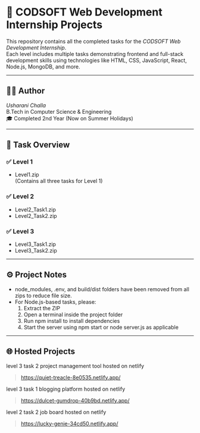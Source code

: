# 💼 CODSOFT Web Development Internship Projects

This repository contains all the completed tasks for the *CODSOFT Web Development Internship*.  
Each level includes multiple tasks demonstrating frontend and full-stack development skills using technologies like HTML, CSS, JavaScript, React, Node.js, MongoDB, and more.

---

## 👩‍💻 Author

*Usharani Challa*  
B.Tech in Computer Science & Engineering  
🎓 Completed 2nd Year (Now on Summer Holidays)

---

## 📁 Task Overview

### ✅ Level 1
- Level1.zip  
  (Contains all three tasks for Level 1)

### ✅ Level 2
- Level2_Task1.zip
- Level2_Task2.zip

### ✅ Level 3
- Level3_Task1.zip
- Level3_Task2.zip

---

## ⚙ Project Notes

- node_modules, .env, and build/dist folders have been removed from all zips to reduce file size.
- For Node.js-based tasks, please:
  1. Extract the ZIP
  2. Open a terminal inside the project folder
  3. Run npm install to install dependencies
  4. Start the server using npm start or node server.js as applicable

---

## 🌐 Hosted Projects 
level 3 task 2 project management tool hosted on netlify
>https://quiet-treacle-8e0535.netlify.app/

level 3 task 1 blogging platform hosted on netlify 
>https://dulcet-gumdrop-40b9bd.netlify.app/

level 2 task 2 job board hosted on netlify
>https://lucky-genie-34cd50.netlify.app/
